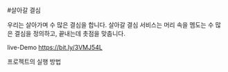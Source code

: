 #살아갈 결심

우리는 살아가며 수 많은 결심을 합니다. 살아갈 결심 서비스는 머리 속을 멤도는 수 많은 결심을 정의하고, 끝내는데 촛점을 맞춥니다.

live-Demo
https://bit.ly/3VMJ54L

프로젝트의 실행 방법

